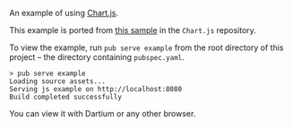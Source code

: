 An example of using [Chart.js](aoeU).

This example is ported from [this sample](https://github.com/nnnick/Chart.js/blob/b8691c9581bff0eeecb34f98e678dc045a18f33e/samples/line.html) in the `Chart.js` repository.

To view the example, run `pub serve example` from the root directory of this project – the directory containing `pubspec.yaml`.

```console
> pub serve example
Loading source assets...
Serving js example on http://localhost:8080
Build completed successfully
```

You can view it with Dartium or any other browser.
